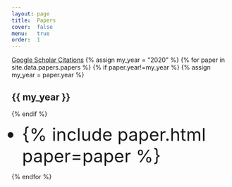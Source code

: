```yaml
---
layout: page
title:  Papers
cover:  false
menu:   true
order:  1
---
```

[Google Scholar Citations](https://scholar.google.com/citations?user=fXsHJXkAAAAJ)
{% assign my_year = "2020" %} 
{% for paper in site.data.papers.papers %}
 {% if paper.year!=my_year %}
 {% assign my_year = paper.year %}
 <h2>{{ my_year }}</h2>
 {% endif %}
 <ul> 
  <li style="font-size:40px">{% include paper.html paper=paper %}</li>
 </ul>
{% endfor %}
 

